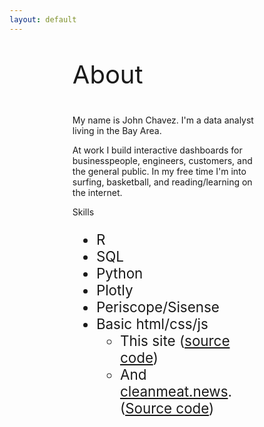 ```yaml
---
layout: default
---
```

<head>
  <style>
    ul {
      font-size:1.4rem;
    }
  </style>
</head>

<div class="main" markdown="1" style="margin-left:20%; margin-right:20%;">

<p style="font-size:2.5rem; margin-bottom:2.5rem;">About</p>

My name is John Chavez. I'm a data analyst living in the Bay Area. 

At work I build interactive dashboards for businesspeople, engineers, customers, and the general public. In my free time I'm into surfing, basketball, and reading/learning on the internet.

Skills
* R
* SQL
* Python
* Plotly
* Periscope/Sisense
* Basic html/css/js 
  * This site ([source code](https://github.com/j2cz/j2cz.github.io))
  * And [cleanmeat.news](https://cleanmeat.news). ([Source code](https://github.com/j2cz/j0hnchavez.github.io))

</div>
